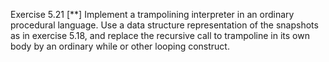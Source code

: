 Exercise 5.21 [**] Implement a trampolining interpreter in an ordinary procedural language. Use a data structure representation of the snapshots as in exercise 5.18, and replace the recursive call to trampoline in its own body by an ordinary while or other looping construct.